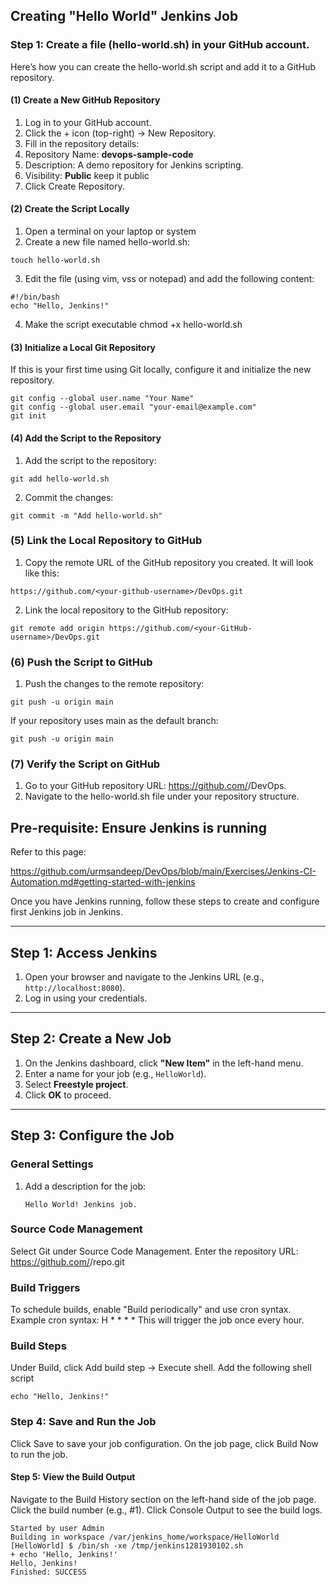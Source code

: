 ## Creating "Hello World" Jenkins Job

### Step 1: Create a file (hello-world.sh) in your GitHub account.
Here’s how you can create the hello-world.sh script and add it to a GitHub repository.

#### (1)  Create a New GitHub Repository
1. Log in to your GitHub account.
2. Click the + icon (top-right) → New Repository.
3. Fill in the repository details:
4. Repository Name: **devops-sample-code**
5. Description: A demo repository for Jenkins scripting.
6. Visibility: **Public** keep it public
7. Click Create Repository.

#### (2) Create the Script Locally
1. Open a terminal on your laptop or system
2. Create a new file named hello-world.sh:
```
touch hello-world.sh
```
3. Edit the file (using vim, vss or notepad) and add the following content:
```
#!/bin/bash
echo "Hello, Jenkins!"
```
4. Make the script executable
chmod +x hello-world.sh

#### (3)  Initialize a Local Git Repository
If this is your first time using Git locally, configure it and initialize the new repository.
```
git config --global user.name "Your Name"
git config --global user.email "your-email@example.com"
git init
```
#### (4) Add the Script to the Repository

1. Add the script to the repository:
```
git add hello-world.sh
```
2. Commit the changes:
```
git commit -m "Add hello-world.sh"
```

### (5) Link the Local Repository to GitHub
1. Copy the remote URL of the GitHub repository you created. It will look like this:
```
https://github.com/<your-github-username>/DevOps.git
```

2. Link the local repository to the GitHub repository:
```
git remote add origin https://github.com/<your-GitHub-username>/DevOps.git
```

### (6) Push the Script to GitHub
1. Push the changes to the remote repository:
```
git push -u origin main
```
If your repository uses main as the default branch:
```
git push -u origin main
```
### (7) Verify the Script on GitHub
1. Go to your GitHub repository URL: https://github.com/<your-GitHub-username>/DevOps.
2. Navigate to the hello-world.sh file under your repository structure.












## Pre-requisite: Ensure Jenkins is running
Refer to this page:

https://github.com/urmsandeep/DevOps/blob/main/Exercises/Jenkins-CI-Automation.md#getting-started-with-jenkins

Once you have Jenkins running, follow these steps to create and configure first Jenkins job in Jenkins.

---

## Step 1: Access Jenkins
1. Open your browser and navigate to the Jenkins URL (e.g., `http://localhost:8080`).
2. Log in using your credentials.

---

## Step 2: Create a New Job
1. On the Jenkins dashboard, click **"New Item"** in the left-hand menu.
2. Enter a name for your job (e.g., `HelloWorld`).
3. Select **Freestyle project**.
4. Click **OK** to proceed.

---

## Step 3: Configure the Job

### General Settings
1. Add a description for the job:
   ```text
   Hello World! Jenkins job.

### Source Code Management
Select Git under Source Code Management.
Enter the repository URL: https://github.com/<your-username>/repo.git

### Build Triggers
To schedule builds, enable "Build periodically" and use cron syntax. Example cron syntax:
H * * * *
This will trigger the job once every hour.

### Build Steps
Under Build, click Add build step → Execute shell.
Add the following shell script
```
echo "Hello, Jenkins!"
```

### Step 4: Save and Run the Job
Click Save to save your job configuration.
On the job page, click Build Now to run the job.

#### Step 5: View the Build Output
Navigate to the Build History section on the left-hand side of the job page.
Click the build number (e.g., #1).
Click Console Output to see the build logs.

```
Started by user Admin
Building in workspace /var/jenkins_home/workspace/HelloWorld
[HelloWorld] $ /bin/sh -xe /tmp/jenkins1281930102.sh
+ echo 'Hello, Jenkins!'
Hello, Jenkins!
Finished: SUCCESS
```
